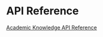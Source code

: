 <!-- 
NavPath: Academic Knowledge API
LinkLabel: API Reference
Url: AcademicKnowledge/documentation/APIReference
Weight: 50
-->

# API Reference 

[Academic Knowledge API Reference](https://dev.projectoxford.ai/docs/services/56332331778daf02acc0a50b)
